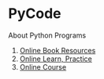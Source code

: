 # PyCode
About Python Programs
1. [Online Book Resources](https://learnpythonthehardway.org/)
2. [Online Learn, Practice](https://learn.datacamp.com/courses/intro-to-python-for-data-science)
3. [Online Course](https://www.coursera.org/specializations/python)
